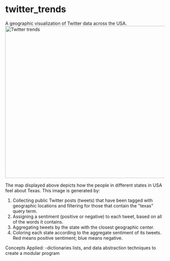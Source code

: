 # twitter_trends
A geographic visualization of Twitter data across the USA.
<img width="786" height="481" alt="Twitter trends" src="https://github.com/user-attachments/assets/9ad26ba3-c0ab-4188-8e50-aecdd75938ff" />

The map displayed above depicts how the people in different states in USA feel about Texas. This image is generated by:
1. Collecting public Twitter posts (tweets) that have been tagged with geographic locations and filtering for those that contain the "texas" query term.
2. Assigning a sentiment (positive or negative) to each tweet, based on all of the words it contains.
3. Aggregating tweets by the state with the closest geographic center.
4. Coloring each state according to the aggregate sentiment of its tweets. Red means positive sentiment; blue means negative.

Concepts Applied:
-dictionaries lists, and data abstraction techniques to create a modular program

